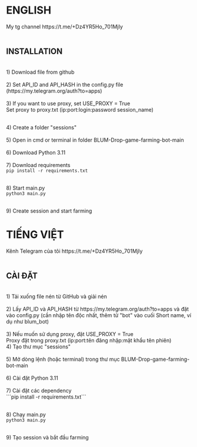 <h1>ENGLISH</h1>
My tg channel https://t.me/+Dz4YR5Ho_701MjIy<br></br>
<h2>INSTALLATION</h2>
<br>1) Download file from github</br>
<br>2) Set API_ID and API_HASH in the config.py file (https://my.telegram.org/auth?to=apps)</br>
<br>3) If you want to use proxy, set USE_PROXY = True</br>
Set proxy to proxy.txt (ip:port:login:password session_name)

<br>4) Create a folder "sessions"</br>
<br>5) Open in cmd or terminal in folder BLUM-Drop-game-farming-bot-main</br>
<br>6) Download Python 3.11</br>
<br>7) Download requirements</br>
```pip install -r requirements.txt```

<br>8) Start main.py</br>
```python3 main.py```

<br>9) Create session and start farming</br>

<h1>TIẾNG VIỆT</h1>
Kênh Telegram của tôi https://t.me/+Dz4YR5Ho_701MjIy<br></br>
<h2>CÀI ĐẶT</h2>
<br>1) Tải xuống file nén từ GitHub và giải nén</br>
<br>2) Lấy API_ID và API_HASH từ https://my.telegram.org/auth?to=apps và đặt vào config.py (cần nhập tên độc nhất, thêm từ "bot" vào cuối Short name, ví dụ như blum_bot)</br>
<br>3) Nếu muốn sử dụng proxy, đặt USE_PROXY = True</br>
Proxy đặt trong proxy.txt (ip:port:tên đăng nhập:mật khẩu tên phiên)
<br>4) Tạo thư mục "sessions"</br>
<br>5) Mở dòng lệnh (hoặc terminal) trong thư mục BLUM-Drop-game-farming-bot-main</br>
<br>6) Cài đặt Python 3.11</br>
<br>7) Cài đặt các dependency</br>
```pip install -r requirements.txt```

<br>8) Chạy main.py</br>
```python3 main.py```

<br>9) Tạo session và bắt đầu farming</br>

